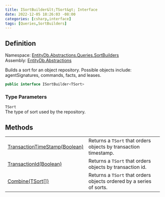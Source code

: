 ```yaml
---
title: ISortBuilder&lt;TSort&gt; Interface
date: 2022-12-05 18:26:03 -08:00
categories: [csharp,interface]
tags: [Queries,SortBuilders]
---
```


## Definition
Namespace: <a href='/posts/csharp.namespace.entitydb.abstractions.queries.sortbuilders/'>EntityDb.Abstractions.Queries.SortBuilders</a><br />
Assembly: <a href='/posts/csharp.assembly.entitydb.abstractions/'>EntityDb.Abstractions</a><br />

Builds a sort for an object repository. Possible objects include: agentSignatures, commands, facts, and leases.

```cs
public interface ISortBuilder<TSort>
```
### Type Parameters
`TSort`<br />The type of sort used by the repository.
## Methods
<table><tr><td><!--/posts/csharp.notimplemented.entitydb.abstractions.queries.sortbuilders.isortbuilder-1.transactiontimestamp/--><a href='#'>TransactionTimeStamp(Boolean)</a></td><td>
Returns a <code class='language-plaintext highlighter-rouge'>TSort</code> that orders objects by transaction timestamp.
</td></tr><tr><td><!--/posts/csharp.notimplemented.entitydb.abstractions.queries.sortbuilders.isortbuilder-1.transactionid/--><a href='#'>TransactionId(Boolean)</a></td><td>
Returns a <code class='language-plaintext highlighter-rouge'>TSort</code> that orders objects by transaction id.
</td></tr><tr><td><!--/posts/csharp.notimplemented.entitydb.abstractions.queries.sortbuilders.isortbuilder-1.combine/--><a href='#'>Combine(TSort[])</a></td><td>
Returns a <code class='language-plaintext highlighter-rouge'>TSort</code> that orders objects ordered by a series of sorts.
</td></tr></table>
